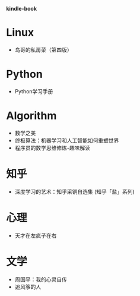 <p><strong>kindle-book</strong></p>

# Linux

 - 鸟哥的私房菜（第四版）
 
# Python

 - Python学习手册
 
# Algorithm

 - 数学之美
 - 终极算法：机器学习和人工智能如何重塑世界
 - 程序员的数学思维修炼-趣味解读
 
# 知乎

 - 深度学习的艺术：知乎采铜自选集 (知乎「盐」系列)
 
# 心理

 - 天才在左疯子在右
 
# 文学

 - 周国平：我的心灵自传
 - 追风筝的人

